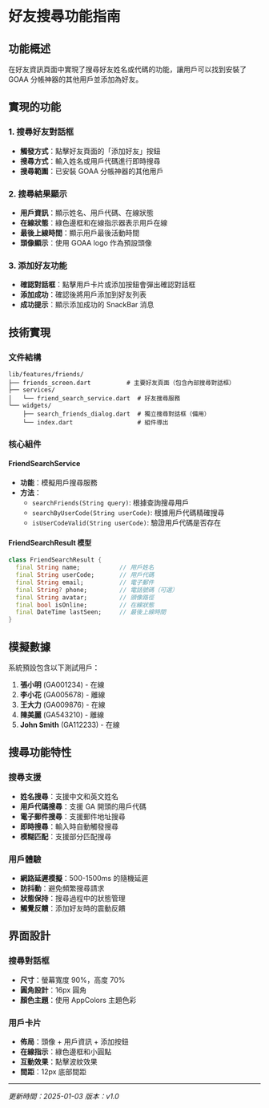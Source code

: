 # 好友搜尋功能指南

## 功能概述

在好友資訊頁面中實現了搜尋好友姓名或代碼的功能，讓用戶可以找到安裝了 GOAA 分帳神器的其他用戶並添加為好友。

## 實現的功能

### 1. 搜尋好友對話框
- **觸發方式**：點擊好友頁面的「添加好友」按鈕
- **搜尋方式**：輸入姓名或用戶代碼進行即時搜尋
- **搜尋範圍**：已安裝 GOAA 分帳神器的其他用戶

### 2. 搜尋結果顯示
- **用戶資訊**：顯示姓名、用戶代碼、在線狀態
- **在線狀態**：綠色邊框和在線指示器表示用戶在線
- **最後上線時間**：顯示用戶最後活動時間
- **頭像顯示**：使用 GOAA logo 作為預設頭像

### 3. 添加好友功能
- **確認對話框**：點擊用戶卡片或添加按鈕會彈出確認對話框
- **添加成功**：確認後將用戶添加到好友列表
- **成功提示**：顯示添加成功的 SnackBar 消息

## 技術實現

### 文件結構
```
lib/features/friends/
├── friends_screen.dart          # 主要好友頁面（包含內部搜尋對話框）
├── services/
│   └── friend_search_service.dart  # 好友搜尋服務
└── widgets/
    ├── search_friends_dialog.dart  # 獨立搜尋對話框（備用）
    └── index.dart                  # 組件導出
```

### 核心組件

#### FriendSearchService
- **功能**：模擬用戶搜尋服務
- **方法**：
  - `searchFriends(String query)`: 根據查詢搜尋用戶
  - `searchByUserCode(String userCode)`: 根據用戶代碼精確搜尋
  - `isUserCodeValid(String userCode)`: 驗證用戶代碼是否存在

#### FriendSearchResult 模型
```dart
class FriendSearchResult {
  final String name;           // 用戶姓名
  final String userCode;       // 用戶代碼
  final String email;          // 電子郵件
  final String? phone;         // 電話號碼（可選）
  final String avatar;         // 頭像路徑
  final bool isOnline;         // 在線狀態
  final DateTime lastSeen;     // 最後上線時間
}
```

## 模擬數據

系統預設包含以下測試用戶：

1. **張小明** (GA001234) - 在線
2. **李小花** (GA005678) - 離線
3. **王大力** (GA009876) - 在線  
4. **陳美麗** (GA543210) - 離線
5. **John Smith** (GA112233) - 在線

## 搜尋功能特性

### 搜尋支援
- **姓名搜尋**：支援中文和英文姓名
- **用戶代碼搜尋**：支援 GA 開頭的用戶代碼
- **電子郵件搜尋**：支援郵件地址搜尋
- **即時搜尋**：輸入時自動觸發搜尋
- **模糊匹配**：支援部分匹配搜尋

### 用戶體驗
- **網路延遲模擬**：500-1500ms 的隨機延遲
- **防抖動**：避免頻繁搜尋請求
- **狀態保持**：搜尋過程中的狀態管理
- **觸覺反饋**：添加好友時的震動反饋

## 界面設計

### 搜尋對話框
- **尺寸**：螢幕寬度 90%，高度 70%
- **圓角設計**：16px 圓角
- **顏色主題**：使用 AppColors 主題色彩

### 用戶卡片
- **佈局**：頭像 + 用戶資訊 + 添加按鈕
- **在線指示**：綠色邊框和小圓點
- **互動效果**：點擊波紋效果
- **間距**：12px 底部間距

---

*更新時間：2025-01-03*
*版本：v1.0*

